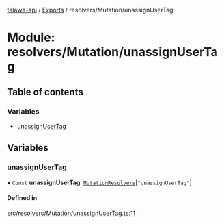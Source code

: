 [talawa-api](../README.md) / [Exports](../modules.md) / resolvers/Mutation/unassignUserTag

# Module: resolvers/Mutation/unassignUserTag

## Table of contents

### Variables

- [unassignUserTag](resolvers_Mutation_unassignUserTag.md#unassignusertag)

## Variables

### unassignUserTag

• `Const` **unassignUserTag**: [`MutationResolvers`](types_generatedGraphQLTypes.md#mutationresolvers)[``"unassignUserTag"``]

#### Defined in

[src/resolvers/Mutation/unassignUserTag.ts:11](https://github.com/PalisadoesFoundation/talawa-api/blob/fa10711/src/resolvers/Mutation/unassignUserTag.ts#L11)
